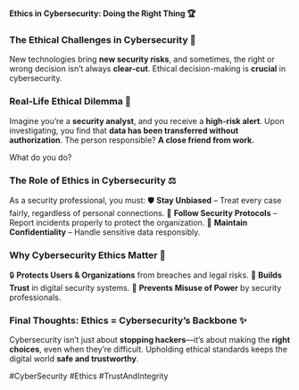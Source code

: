 **Ethics in Cybersecurity: Doing the Right Thing 🏆**

### **The Ethical Challenges in Cybersecurity 🔧**
New technologies bring **new security risks**, and sometimes, the right or wrong decision isn’t always **clear-cut**. Ethical decision-making is **crucial** in cybersecurity.

### **Real-Life Ethical Dilemma 🤔**
Imagine you’re a **security analyst**, and you receive a **high-risk alert**. Upon investigating, you find that **data has been transferred without authorization**. The person responsible? **A close friend from work.**

What do you do?

### **The Role of Ethics in Cybersecurity ⚖️**
As a security professional, you must:
🛡️ **Stay Unbiased** – Treat every case fairly, regardless of personal connections.
📝 **Follow Security Protocols** – Report incidents properly to protect the organization.
🔐 **Maintain Confidentiality** – Handle sensitive data responsibly.

### **Why Cybersecurity Ethics Matter 🚀**
🔒 **Protects Users & Organizations** from breaches and legal risks.
🏢 **Builds Trust** in digital security systems.
🔄 **Prevents Misuse of Power** by security professionals.

### **Final Thoughts: Ethics = Cybersecurity’s Backbone ✨**
Cybersecurity isn’t just about **stopping hackers**—it’s about making the **right choices**, even when they’re difficult. Upholding ethical standards keeps the digital world **safe and trustworthy**.

#CyberSecurity #Ethics #TrustAndIntegrity


